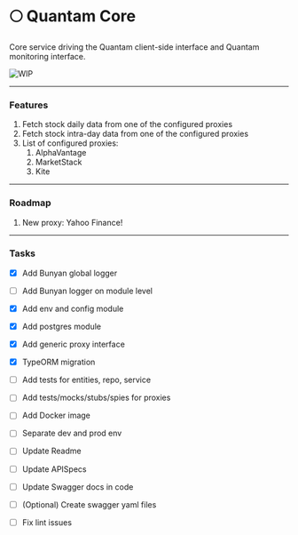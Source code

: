 # 🌕 Quantam Core
Core service driving the Quantam client-side interface and Quantam monitoring interface.

![WIP](https://img.shields.io/badge/%20%F0%9F%9A%A7%20-Work%20in%20progress-important)


-----------------------------------------------------------
### Features
1. Fetch stock daily data from one of the configured proxies
1. Fetch stock intra-day data from one of the configured proxies
1. List of configured proxies:
    1. AlphaVantage
    1. MarketStack
    1. Kite


-----------------------------------------------------------
### Roadmap
1. New proxy: Yahoo Finance!


-----------------------------------------------------------
### Tasks
- [x] Add Bunyan global logger
- [ ] Add Bunyan logger on module level
- [x] Add env and config module
- [x] Add postgres module
- [x] Add generic proxy interface
- [x] TypeORM migration
- [ ] Add tests for entities, repo, service
- [ ] Add tests/mocks/stubs/spies for proxies
- [ ] Add Docker image
- [ ] Separate dev and prod env
- [ ] Update Readme
- [ ] Update APISpecs
- [ ] Update Swagger docs in code
- [ ] (Optional) Create swagger yaml files
- [ ] Fix lint issues

